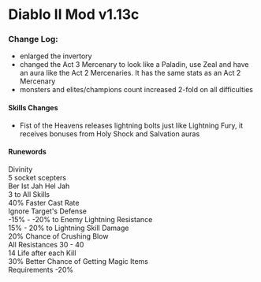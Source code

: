# Diablo II Mod v1.13c

### Change Log:

- enlarged the invertory
- changed the Act 3 Mercenary to look like a Paladin, use Zeal and have an aura like the Act 2 Mercenaries. It has the same stats as an Act 2 Mercenary
- monsters and elites/champions count increased 2-fold on all difficulties

#### Skills Changes

- Fist of the Heavens releases lightning bolts just like Lightning Fury, it receives bonuses from Holy Shock and Salvation auras

#### Runewords

Divinity<br />
5 socket scepters<br />
Ber Ist Jah Hel Jah<br />
3 to All Skills<br />
40% Faster Cast Rate<br />
Ignore Target's Defense<br />
-15% - -20% to Enemy Lightning Resistance<br />
15% - 20% to Lightning Skill Damage<br />
20% Chance of Crushing Blow<br />
All Resistances 30 - 40<br />
14 Life after each Kill<br />
30% Better Chance of Getting Magic Items<br />
Requirements -20%<br />
